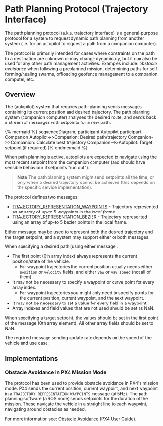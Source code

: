 # Path Planning Protocol (Trajectory Interface)

The path planning protocol (a.k.a. trajectory interface) is a general-purpose protocol for a system to request dynamic path planning from another system (i.e. for an autopilot to request a path from a companion computer).

The protocol is primarily intended for cases where constraints on the path to a destination are unknown or may change dynamically, but it can also be used for any other path management activities. Examples include: *obstacle avoidance* when following a preplanned mission, determining paths for self forming/healing swarms, offloading geofence management to a companion computer, etc.

## Overview

The (autopilot) system that requires path-planning sends messages containing its current position and desired trajectory. The path planning system (companion computer) analyses the desired route, and sends back a stream of messages with setpoints for a new path.

{% mermaid %} sequenceDiagram; participant Autopilot participant Companion Autopilot->>Companion: Desired path/trajectory Companion->>Companion: Calculate best trajectory Companion-->>Autopilot: Target setpoint (if required) {% endmermaid %}

When path planning is active, autopilots are expected to navigate using the most recent setpoint from the companion computer (and should have sensible behaviour if setpoints "run out").

> **Note** The path planning system might send setpoints all the time, or only when a desired trajectory cannot be achieved (this depends on the specific service implementation).

The protocol defines two messages:

- [TRAJECTORY_REPRESENTATION_WAYPOINTS](../messages/common.md#TRAJECTORY_REPRESENTATION_WAYPOINTS) - Trajectory represented as an array of up-to 5 *waypoints* in the *local frame*.
- [TRAJECTORY_REPRESENTATION_BEZIER](../messages/common.md#TRAJECTORY_REPRESENTATION_BEZIER) - Trajectory represented using an array of up-to 5 bezier points in the local frame.

Either message may be used to represent both the desired trajectory and the target setpoint, and a system may support either or both messages.

When specifying a desired path (using either message):

- The first point (0th array index) always represents the current position/state of the vehicle. 
  - For waypoint trajectories the current position usually needs either `position` or `velocity` fields, and either `yaw` or `yaw_speed` (not all of them)
- It may not be necessary to specify a waypoint or curve point for every array index. 
  - For waypoint trajectories you might only need to specify points for the current position, current waypoint, and the next waypoint.
- It may not be necessary to set a value for every field in a waypoint. 
- Array indexes and field values that are not used should be set as NaN. 

When specifying a target setpoint, the values should be set in the first point of the message (0th array element). All other array fields should be set to NaN.

The required message sending update rate depends on the speed of the vehicle and use case.

## Implementations

### Obstacle Avoidance in PX4 Mission Mode

The protocol has been used to provide obstacle avoidance in PX4's mission mode. PX4 sends the current position, current waypoint, and next waypoint in a `TRAJECTORY_REPRESENTATION_WAYPOINTS` message (at 5Hz). The path planning software (a ROS node) sends setpoints for the duration of the mission. These navigate the vehicle in a straight line to each waypoint, navigating around obstacles as needed.

For more information see: [Obstacle Avoidance](https://docs.px4.io/en/computer_vision/obstacle_avoidance.html) (PX4 User Guide).
